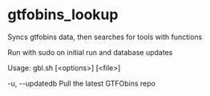 # gtfobins_lookup
Syncs gtfobins data, then searches for tools with functions

Run with sudo on initial run and database updates 

Usage: gbl.sh [\<options\>] [\<file\>]

  -u, --updatedb  Pull the latest GTFObins repo
